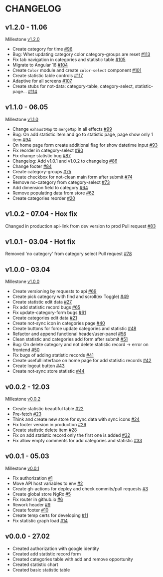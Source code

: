 # CHANGELOG

## v1.2.0 - 11.06

Millestone [v1.2.0]()

- Create category for time [#96](https://github.com/ltlaitoff/counter-frontend/issues/96)
- Bug: Whet updating category color category-groups are reset [#113](https://github.com/ltlaitoff/counter-frontend/issues/113)
- Fix tab navigation in categories and statistic table [#105](https://github.com/ltlaitoff/counter-frontend/issues/105)
- Migrate to Angular 16 [#104](https://github.com/ltlaitoff/counter-frontend/issues/104)
- Create `Color` module and create `color-select` component [#101](https://github.com/ltlaitoff/counter-frontend/issues/101)
- Create statistic table controls [#117](https://github.com/ltlaitoff/counter-frontend/issues/117)
- Adaptive for all screens [#107](https://github.com/ltlaitoff/counter-frontend/issues/107)
- Create stubs for not-data: category-table, category-select, statistic-page... [#114](https://github.com/ltlaitoff/counter-frontend/issues/114)

## v1.1.0 - 06.05

Millestone [v1.1.0](https://github.com/ltlaitoff/counter-frontend/milestone/4)

- Change `exhaustMap` to `mergeMap` in all effects [#99](https://github.com/ltlaitoff/counter-frontend/issues/99)
- Bug: On add statistic item and go to statistic page, page show only 1 item [#94](https://github.com/ltlaitoff/counter-frontend/issues/94)
- On home page form create additional flag for show datetime input [#93](https://github.com/ltlaitoff/counter-frontend/issues/93)
- Fix reorder in category-select [#90](https://github.com/ltlaitoff/counter-frontend/issues/90)
- Fix change statistic bug [#87](https://github.com/ltlaitoff/counter-frontend/issues/87)
- Changelog: Add v1.0.1 and v1.0.2 to changelog [#86](https://github.com/ltlaitoff/counter-frontend/issues/86)
- Change footer [#84](https://github.com/ltlaitoff/counter-frontend/issues/84)
- Create category-groups [#75](https://github.com/ltlaitoff/counter-frontend/issues/75)
- Create checkbox for not-clean main form after submit [#74](https://github.com/ltlaitoff/counter-frontend/issues/74)
- Remove no-category from category-select [#73](https://github.com/ltlaitoff/counter-frontend/issues/73)
- Add dimension field to category [#64](https://github.com/ltlaitoff/counter-frontend/issues/64)
- Remove populating data from store [#62](https://github.com/ltlaitoff/counter-frontend/issues/62)
- Create categories reorder [#20](https://github.com/ltlaitoff/counter-frontend/issues/20)

## v1.0.2 - 07.04 - Hox fix

Changed in production api-link from dev version to prod
Pull request [#83](https://github.com/ltlaitoff/counter-frontend/pull/83)

## v1.0.1 - 03.04 - Hot fix

Removed 'no category' from category select
Pull request [#78](https://github.com/ltlaitoff/counter-frontend/pull/78)

## v1.0.0 - 03.04

Millestone [v1.0.0](https://github.com/ltlaitoff/counter-frontend/milestone/3)

- Create versioning by requests to api [#69](https://github.com/ltlaitoff/counter-frontend/issues/69)
- Create pick category with find and scroll(ex Toggle) [#49](https://github.com/ltlaitoff/counter-frontend/issues/49)
- Create statistic edit data [#27](https://github.com/ltlaitoff/counter-frontend/issues/27)
- Fix add statistic record bugs [#65](https://github.com/ltlaitoff/counter-frontend/issues/65)
- Fix update-category-form bugs [#61](https://github.com/ltlaitoff/counter-frontend/issues/61)
- Create categories edit data [#21](https://github.com/ltlaitoff/counter-frontend/issues/21)
- Create not-sync icon in categories page [#40](https://github.com/ltlaitoff/counter-frontend/issues/40)
- Create buttons for force update categories and statistic [#48](https://github.com/ltlaitoff/counter-frontend/issues/48)
- Refactor and append functional header/user-panel [#56](https://github.com/ltlaitoff/counter-frontend/issues/56)
- Clean statistic and categories add form after submit [#51](https://github.com/ltlaitoff/counter-frontend/issues/51)
- Bug: On delete category and not delete statistic record -> error on frontend [#50](https://github.com/ltlaitoff/counter-frontend/issues/50)
- Fix bugs of adding statistic records [#41](https://github.com/ltlaitoff/counter-frontend/issues/41)
- Create usefull interface on home page for add statistic records [#42](https://github.com/ltlaitoff/counter-frontend/issues/42)
- Create logout button [#43](https://github.com/ltlaitoff/counter-frontend/issues/43)
- Create not-sync store statistic [#44](https://github.com/ltlaitoff/counter-frontend/issues/44)

## v0.0.2 - 12.03

Millestone [v0.0.2](https://github.com/ltlaitoff/counter-frontend/milestone/2)

- Create statistic beautiful table [#22](https://github.com/ltlaitoff/counter-frontend/issues/22)
- Pre-fetch [#23](https://github.com/ltlaitoff/counter-frontend/issues/23)
- Think and create new store for sync data with sync icons [#24](https://github.com/ltlaitoff/counter-frontend/issues/24)
- Fix footer version in production [#26](https://github.com/ltlaitoff/counter-frontend/issues/26)
- Create statistic delete item [#28](https://github.com/ltlaitoff/counter-frontend/issues/28)
- Fix on add statistic record only the first one is added [#32](https://github.com/ltlaitoff/counter-frontend/issues/32)
- Fix allow empty comments for add categories and statistic [#33](https://github.com/ltlaitoff/counter-frontend/issues/33)

## v0.0.1 - 05.03

Millestone [v0.0.1](https://github.com/ltlaitoff/counter-frontend/milestone/1)

- Fix authorization [#1](https://github.com/ltlaitoff/counter-frontend/issues/1)
- Move API host variables to env [#2](https://github.com/ltlaitoff/counter-frontend/issues/2)
- Create gh-actions for deploy and check commits/pull requests [#3](https://github.com/ltlaitoff/counter-frontend/issues/3)
- Create global store NgRx [#5](https://github.com/ltlaitoff/counter-frontend/issues/5)
- Fix router in github.io [#6](https://github.com/ltlaitoff/counter-frontend/issues/6)
- Rework header [#9](https://github.com/ltlaitoff/counter-frontend/issues/9)
- Create footer [#10](https://github.com/ltlaitoff/counter-frontend/issues/10)
- Create temp certs for developing [#11](https://github.com/ltlaitoff/counter-frontend/issues/11)
- Fix statistic graph load [#14](https://github.com/ltlaitoff/counter-frontend/issues/14)

## v0.0.0 - 27.02

- Created authorization with google identity
- Created add statistic record form
- Created categories table with add and remove opportunity
- Created statistic chart
- Created basic statistic table
